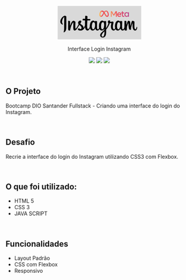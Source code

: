 <p align="center">
  <img src="img/logo-repositorio.png" />
</p>


<p align="center">
Interface Login Instagram
</p>

<p align="center">
<img src="https://img.shields.io/badge/HTML5-E34F26?style=for-the-badge&logo=html5&logoColor=white">
<img src="https://img.shields.io/badge/CSS3-1572B6?style=for-the-badge&logo=css3&logoColor=white">
<img src="https://img.shields.io/badge/JavaScript-323330?style=for-the-badge&logo=javascript&logoColor=F7DF1E">
</p>


<br>

## O Projeto
Bootcamp DIO Santander Fullstack - Criando uma interface do login do Instagram.

<br>

## Desafio
Recrie a interface do login do Instagram utilizando CSS3 com Flexbox.

<br>

## O que foi utilizado:
  * HTML 5
  * CSS 3
  * JAVA SCRIPT

<br>

## Funcionalidades

- Layout Padrão
- CSS com Flexbox
- Responsivo

<br>

